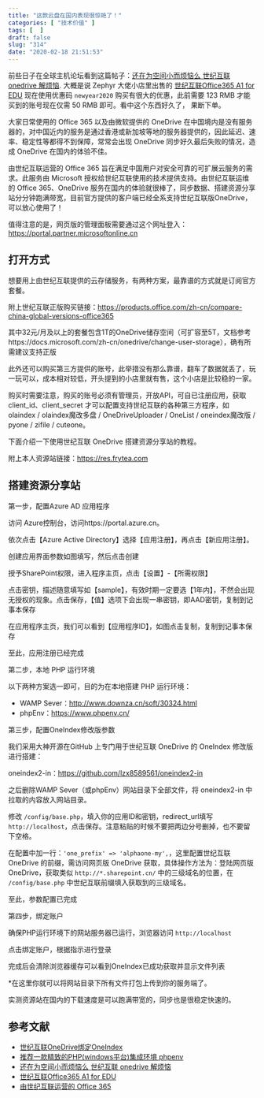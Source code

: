 ```yaml
---
title: "这款云盘在国内表现很惊艳了！"
categories: [ "技术价值" ]
tags: [  ]
draft: false
slug: "314"
date: "2020-02-18 21:51:53"
---
```


前些日子在全球主机论坛看到这篇帖子：[还在为空间小而烦恼么 世纪互联 onedrive 解烦恼](https://www.hostloc.com/forum.php?mod=viewthread&tid=643457). 大概是说 Zephyr 大佬小店里出售的 [世纪互联Office365 A1 for EDU](https://www.yiyi.one/cart.php?a=add&pid=18) 现在使用优惠码 `newyear2020` 购买有很大的优惠，此前需要 123 RMB 才能买到的账号现在仅需 50 RMB 即可。看中这个东西好久了， 果断下单。

大家日常使用的 Office 365 以及由微软提供的 OneDrive 在中国境内是没有服务器的，对中国近内的服务是通过香港或新加坡等地的服务器提供的，因此延迟、速率、稳定性等都得不到保障，常常会出现 OneDrive 同步好久最后失败的情况，造成 OneDrive 在国内的体验不佳。

由世纪互联运营的 Office 365 旨在满足中国用户对安全可靠的可扩展云服务的需求。此服务由 Microsoft 授权给世纪互联使用的技术提供支持。由世纪互联运维的 Office 365、OneDrive 服务在国内的体验就很棒了，同步数据、搭建资源分享站分分钟跑满带宽，目前官方提供的客户端已经全系支持世纪互联版OneDrive，可以放心使用了！

值得注意的是，网页版的管理面板需要通过这个网址登入：https://portal.partner.microsoftonline.cn

## 打开方式

想要用上由世纪互联提供的云存储服务，有两种方案，最靠谱的方式就是订阅官方套餐。

附上世纪互联正版购买链接：https://products.office.com/zh-cn/compare-china-global-versions-office365

其中32元/月及以上的套餐包含1T的OneDrive储存空间（可扩容至5T，文档参考https://docs.microsoft.com/zh-cn/onedrive/change-user-storage），确有所需建议支持正版

此外还可以购买第三方提供的账号，此举措没有那么靠谱，翻车了数据就丢了，玩一玩可以，成本相对较低，开头提到的小店里就有售，这个小店是比较稳的一家。

购买时需要注意，购买的账号必须有管理员，开放API，可自已注册应用，获取client_id、client_secret 才可以配置支持世纪互联的各种第三方程序，如olaindex / olaindex魔改多盘 / OneDriveUploader / OneList / oneindex魔改版 / pyone / zifile / cuteone。

下面介绍一下使用世纪互联 OneDrive 搭建资源分享站的教程。

附上本人资源站链接：https://res.frytea.com

## 搭建资源分享站

第一步，配置Azure AD 应用程序

访问 Azure控制台，访问https://portal.azure.cn。

依次点击【Azure Active Directory】选择【应用注册】，再点击【新应用注册】。

创建应用界面参数如图填写，然后点击创建

授予SharePoint权限，进入程序主页，点击【设置】-【所需权限】

点击密钥，描述随意填写如【sample】，有效时期一定要选【1年内】，不然会出现无授权的现象。点击保存，【值】选项下会出现一串密钥，即AAD密钥，复制到记事本保存

在应用程序主页，我们可以看到【应用程序ID】，如图点击复制，复制到记事本保存

至此，应用注册已经完成

第二步，本地 PHP 运行环境

以下两种方案选一即可，目的为在本地搭建 PHP 运行环境：

- WAMP Sever：http://www.downza.cn/soft/30324.html
- phpEnv：https://www.phpenv.cn/

第三步，配置OneIndex修改版参数

我们采用大神开源在GitHub 上专门用于世纪互联 OneDrive 的 OneIndex 修改版进行搭建：

oneindex2-in：https://github.com/lzx8589561/oneindex2-in

之后删除WAMP Sever（或phpEnv）网站目录下全部文件，将 oneindex2-in 中拉取的内容放入网站目录。

修改 `/config/base.php`，填入你的应用ID和密钥，redirect_url填写 `http://localhost`，点击保存。注意粘贴的时候不要把两边分号删掉，也不要留下空格。

在配置中加一行：` 'one_prefix' => 'alphaone-my', `，这里配置世纪互联 OneDrive 的前缀，需访问网页版 OneDrive 获取，具体操作方法为：登陆网页版 OneDrive，获取类似 `http://*.sharepoint.cn/` 中的三级域名的位置，在 `/config/base.php` 中世纪互联前缀填入获取到的三级域名。

至此，参数配置已完成

第四步，绑定账户

确保PHP运行环境下的网站服务器已运行，浏览器访问 `http://localhost`

点击绑定账户，根据指示进行登录

完成后会清除浏览器缓存可以看到OneIndex已成功获取并显示文件列表

*在这里你就可以将网站目录下所有文件打包上传到你的服务端了。

实测资源站在国内的下载速度是可以跑满带宽的，同步也是很稳定快速的。

## 参考文献

- [世纪互联OneDrive绑定OneIndex](https://luotianyi.vc/987.html)
- [推荐一款精致的PHP(windows平台)集成环境 phpenv](https://www.waytomilky.com/archives/1682.html)
- [还在为空间小而烦恼么 世纪互联 onedrive 解烦恼](https://www.hostloc.com/forum.php?mod=viewthread&tid=643457)
- [世纪互联Office365 A1 for EDU](https://www.yiyi.one/cart.php?a=add&pid=18)
- [由世纪互联运营的 Office 365](https://docs.microsoft.com/zh-cn/office365/servicedescriptions/office-365-platform-service-description/office-365-operated-by-21vianet)